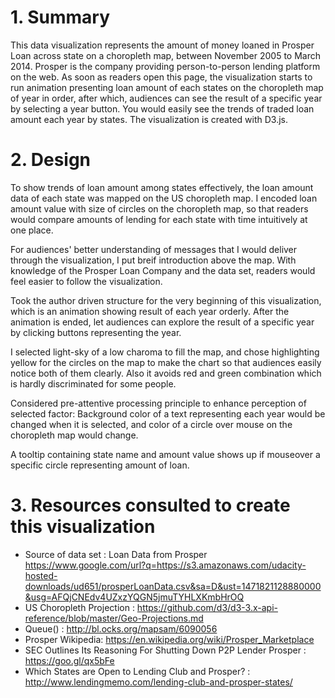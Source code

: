 
# 1. Summary

This data visualization represents the amount of money loaned in Prosper Loan across state on a choropleth map, between November 2005 to March 2014.
Prosper is the company providing person-to-person lending platform on the web. As soon as readers open this page, the visualization starts to run animation presenting loan amount of each states on the choropleth map of year in order,
after which, audiences can see the result of a specific year by selecting a year button. You would easily see the trends of traded loan amount each year by states.
The visualization is created with D3.js.


# 2. Design 

To show trends of loan amount among states effectively, the loan amount data of each state was mapped on the US choropleth map.
I encoded loan amount value with size of circles on the choropleth map,
so that readers would compare amounts of lending for each state with time intuitively at one place.

For audiences' better understanding of messages that I would deliver through the visualization, I put breif introduction above the map.
With knowledge of the Prosper Loan Company and the data set, readers would feel easier to follow the visualization.

Took the author driven structure for the very beginning of this visualization, which is an animation showing result of each year orderly.
After the animation is ended, let audiences can explore the result of a specific year by clicking buttons representing the year.

I selected light-sky of a low charoma to fill the map, and chose highlighting yellow for the circles on the map to make the chart so that audiences easily notice both of them clearly.
Also it avoids red and green combination which is hardly discriminated for some people.

Considered pre-attentive processing principle to enhance perception of selected factor: 
Background color of a text representing each year would be changed when it is selected, and color of a circle over mouse on the choropleth map would change.

A tooltip containing state name and amount value shows up if mouseover a specific circle representing amount of loan.



# 3. Resources consulted to create this visualization

- Source of data set : Loan Data from Prosper https://www.google.com/url?q=https://s3.amazonaws.com/udacity-hosted-downloads/ud651/prosperLoanData.csv&sa=D&ust=1471821128880000&usg=AFQjCNEdv4UZxzYQGN5jmuTYHLXKmbHrOQ
- US Choropleth Projection : https://github.com/d3/d3-3.x-api-reference/blob/master/Geo-Projections.md
- Queue() : http://bl.ocks.org/mapsam/6090056
- Prosper Wikipedia: https://en.wikipedia.org/wiki/Prosper_Marketplace
- SEC Outlines Its Reasoning For Shutting Down P2P Lender Prosper : https://goo.gl/qx5bFe
- Which States are Open to Lending Club and Prosper? : http://www.lendingmemo.com/lending-club-and-prosper-states/
